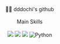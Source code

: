 <div align="center"> 
🙆‍♀️ dddochi's github
 <br/>
 <br>
Main Skills
 <br/>
 <br>
<img src="https://img.shields.io/badge/Flutter-02569B?style=flat-square&logo=Flutter&logoColor=white">
<img src="https://img.shields.io/badge/JAVA-007396?style=flat-square&logo=java&logoColor=white">
<img src="https://img.shields.io/badge/springboot-6DB33F?style=flat-square&logo=springboot&logoColor=black">
<img alt="Python" src ="https://img.shields.io/badge/Python-3776AB.svg?&style=for-the-badge&logo=Python&logoColor=white"/>
 <br/>
  <br>
</div>
